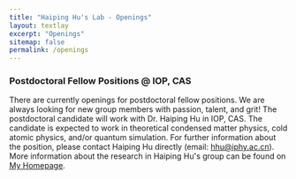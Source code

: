 ```yaml
---
title: "Haiping Hu's Lab - Openings"
layout: textlay
excerpt: "Openings"
sitemap: false
permalink: /openings
---
```


### Postdoctoral Fellow Positions @ IOP, CAS

There are currently openings for postdoctoral fellow positions. We are always looking for new group members with passion, talent, and grit! The postdoctoral candidate will work with Dr. Haiping Hu in IOP, CAS. The candidate is expected to work in theoretical condensed matter physics, cold atomic physics, and/or quantum simulation. For further information about the position, please contact Haiping Hu directly (email: hhu@iphy.ac.cn). More information about the research in Haiping Hu's group can be found on [My Homepage](https://hhp-phys.github.io/).
